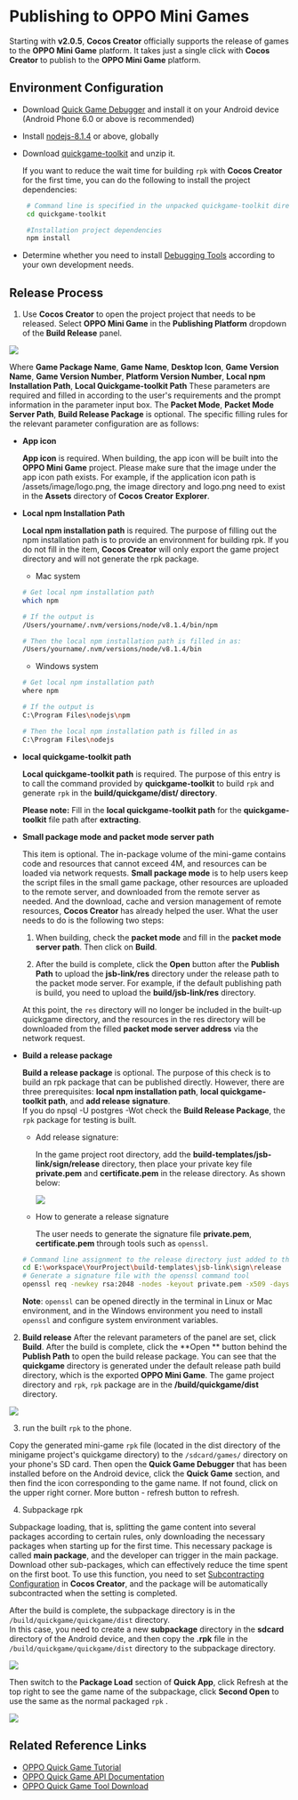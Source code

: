 # Publishing to OPPO Mini Games

Starting with __v2.0.5__, __Cocos Creator__ officially supports the release of games to the __OPPO Mini Game__ platform. It takes just a single click with __Cocos Creator__ to publish to the __OPPO Mini Game__ platform.

## Environment Configuration

- Download [Quick Game Debugger](http://cdofs.oppomobile.com/cdo-activity/static/quickgame/tools//bbce19cecbf7c26c396762d61192a11e.zip) and install it on your Android device (Android Phone 6.0 or above is recommended)

- Install [nodejs-8.1.4](https://nodejs.org/zh-cn/download/) or above, globally

- Download [quickgame-toolkit](http://cdofs.oppomobile.com/cdo-activity/static/quickgame/tools//0974ab43dc361f148189515ee254ff6d.zip) and unzip it.

  If you want to reduce the wait time for building `rpk` with __Cocos Creator__ for the first time, you can do the following to install the project dependencies:

  ```bash
   # Command line is specified in the unpacked quickgame-toolkit directory
   cd quickgame-toolkit

   #Installation project dependencies
   npm install
  ```

- Determine whether you need to install [Debugging Tools](http://cdofs.oppomobile.com/cdo-activity/static/quickgame/tools//6de9d1c3f06030ae7c52f5105f60383f.zip) according to your own development needs.

## Release Process

1. Use __Cocos Creator__ to open the project project that needs to be released. Select **OPPO Mini Game** in the **Publishing Platform** dropdown of the **Build Release** panel.

![](./publish-oppo-instant-games/build_option.jpg)

Where **Game Package Name**, **Game Name**, **Desktop Icon**, **Game Version Name**, **Game Version Number**, **Platform Version Number**, **Local npm Installation Path**, **Local Quickgame-toolkit Path** These parameters are required and filled in according to the user's requirements and the prompt information in the parameter input box. The **Packet Mode**, **Packet Mode Server Path**, **Build Release Package** is optional. The specific filling rules for the relevant parameter configuration are as follows:

- **App icon**

  **App icon** is required. When building, the app icon will be built into the __OPPO Mini Game__ project. Please make sure that the image under the app icon path exists. For example, if the application icon path is /assets/image/logo.png, the image directory and logo.png need to exist in the **Assets** directory of __Cocos Creator__ **Explorer**.

- **Local npm Installation Path**

  **Local npm installation path** is required. The purpose of filling out the npm installation path is to provide an environment for building rpk. If you do not fill in the item, __Cocos Creator__ will only export the game project directory and will not generate the rpk package.

    - Mac system

    ```bash
    # Get local npm installation path
    which npm

    # If the output is
    /Users/yourname/.nvm/versions/node/v8.1.4/bin/npm

    # Then the local npm installation path is filled in as:
    /Users/yourname/.nvm/versions/node/v8.1.4/bin
    ```

    - Windows system

    ```bash
    # Get local npm installation path
    where npm

    # If the output is
    C:\Program Files\nodejs\npm

    # Then the local npm installation path is filled in as
    C:\Program Files\nodejs
    ```

- **local quickgame-toolkit path**

  **Local quickgame-toolkit path** is required. The purpose of this entry is to call the command provided by __quickgame-toolkit__ to build `rpk` and generate `rpk` in the __build/quickgame/dist/ directory__.

    **Please note:** Fill in the **local quickgame-toolkit path** for the __quickgame-toolkit__ file path after **extracting**.

- **Small package mode and packet mode server path**

  This item is optional. The in-package volume of the mini-game contains code and resources that cannot exceed 4M, and resources can be loaded via network requests. **Small package mode** is to help users keep the script files in the small game package, other resources are uploaded to the remote server, and downloaded from the remote server as needed. And the download, cache and version management of remote resources, __Cocos Creator__ has already helped the user. What the user needs to do is the following two steps:

  1. When building, check the **packet mode** and fill in the **packet mode server path**. Then click on **Build**.

  2. After the build is complete, click the **Open** button after the **Publish Path** to upload the **jsb-link/res** directory under the release path to the packet mode server. For example, if the default publishing path is build, you need to upload the **build/jsb-link/res** directory.

  At this point, the `res` directory will no longer be included in the built-up quickgame directory, and the resources in the res directory will be downloaded from the filled **packet mode server address** via the network request.

- **Build a release package**

  **Build a release package** is optional. The purpose of this check is to build an rpk package that can be published directly. However, there are three prerequisites: **local npm installation path**, **local quickgame-toolkit path**, and **add release signature**. <br>
  If you do npsql -U postgres -Wot check the **Build Release Package**, the `rpk` package for testing is built.

    - Add release signature:

      In the game project root directory, add the **build-templates/jsb-link/sign/release** directory, then place your private key file **private.pem** and **certificate.pem** in the release directory. As shown below:

      ![](./publish-oppo-instant-games/release_sign.jpg)

    - How to generate a release signature

      The user needs to generate the signature file **private.pem**, **certificate.pem** through tools such as `openssl`.

    ```bash
    # Command line assignment to the release directory just added to the root directory of the game
    cd E:\workspace\YourProject\build-templates\jsb-link\sign\release
    # Generate a signature file with the openssl command tool
    openssl req -newkey rsa:2048 -nodes -keyout private.pem -x509 -days 3650 -out certificate.pem
    ```

  **Note**: `openssl` can be opened directly in the terminal in Linux or Mac environment, and in the Windows environment you need to install `openssl` and configure system environment variables.

2.  **Build release** After the relevant parameters of the panel are set, click **Build**. After the build is complete, click the **Open ** button behind the **Publish Path** to open the build release package. You can see that the **quickgame** directory is generated under the default release path build directory, which is the exported __OPPO Mini Game__. The game project directory and `rpk`, `rpk` package are in the __/build/quickgame/dist__ directory.

![](./publish-oppo-instant-games/package.jpg)

3. run the built `rpk` to the phone.

Copy the generated mini-game `rpk` file (located in the dist directory of the minigame project's quickgame directory) to the `/sdcard/games/` directory on your phone's SD card. Then open the **Quick Game Debugger** that has been installed before on the Android device, click the **Quick Game** section, and then find the icon corresponding to the game name. If not found, click on the upper right corner. More button - refresh button to refresh.

4. Subpackage rpk

Subpackage loading, that is, splitting the game content into several packages according to certain rules, only downloading the necessary packages when starting up for the first time. This necessary package is called **main package**, and the developer can trigger in the main package. Download other sub-packages, which can effectively reduce the time spent on the first boot. To use this function, you need to set [Subcontracting Configuration](../scripting/subpackage.md) in __Cocos Creator__, and the package will be automatically subcontracted when the setting is completed.

After the build is complete, the subpackage directory is in the `/build/quickgame/quickgame/dist` directory. <br> 
In this case, you need to create a new **subpackage** directory in the **sdcard** directory of the Android device, and then copy the **.rpk** file in the `/build/quickgame/quickgame/dist` directory to the subpackage directory.

![](./publish-oppo-instant-games/subpackage.jpg)

Then switch to the **Package Load** section of **Quick App**, click Refresh at the top right to see the game name of the subpackage, click **Second Open** to use the same as the normal packaged `rpk` .

![](./publish-oppo-instant-games/run_subpackage.jpg)

## Related Reference Links

- [OPPO Quick Game Tutorial](https://cdofs.oppomobile.com/cdo-activity/static/201810/26/quickgame/documentation/games/quickgame.html)
- [OPPO Quick Game API Documentation](https://cdofs.oppomobile.com/cdo-activity/static/201810/26/quickgame/documentation/feature/account.html)
- [OPPO Quick Game Tool Download](https://cdofs.oppomobile.com/cdo-activity/static/201810/26/quickgame/documentation/games/use.html)
